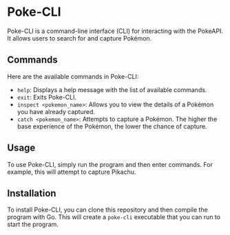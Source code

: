 # Poke-CLI

Poke-CLI is a command-line interface (CLI) for interacting with the PokeAPI. It allows users to search for and capture Pokémon.

## Commands

Here are the available commands in Poke-CLI:

- `help`: Displays a help message with the list of available commands.
- `exit`: Exits Poke-CLI.
- `inspect <pokemon_name>`: Allows you to view the details of a Pokémon you have already captured.
- `catch <pokemon_name>`: Attempts to capture a Pokémon. The higher the base experience of the Pokémon, the lower the chance of capture.

## Usage

To use Poke-CLI, simply run the program and then enter commands. For example, this will attempt to capture Pikachu.

## Installation

To install Poke-CLI, you can clone this repository and then compile the program with Go. This will create a `poke-cli` executable that you can run to start the program.

